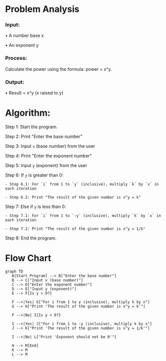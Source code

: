 # Problem Analysis

### Input:

• A number base x

• An exponent y

### Process:

Calculate the power using the formula: power = x^y.
### Output:
• Result = x^y (x raised to y)

# Algorithm:


Step 1: Start the program.

Step 2: Print "Enter the base number"

Step 3: Input `x` (base number) from the user

Step 4: Print "Enter the exponent number"

Step 5: Input `y` (exponent) from the user

Step 6: If `y` is greater than 0:

    - Step 6.1: For `i` from 1 to `y` (inclusive), multiply `k` by `x` in each iteration
    
    - Step 6.2: Print "The result of the given number is x^y = k"

Step 7: Else if `y` is less than 0:

    - Step 7.1: For `i` from 1 to `-y` (inclusive), multiply `k` by `x` in each iteration
    
    - Step 7.2: Print "The result of the given number is x^y = 1/k"

 Step 8: End the program.

 # Flow Chart
 ``` mermaid
graph TD
    A[Start Program] --> B["Enter the base number"]
    B --> C["Input x (base number)"]
    C --> D["Enter the exponent number"]
    D --> E["Input y (exponent)"]
    E --> F{Is y > 0?}
    
    F -->|Yes| G["For i from 1 to y (inclusive), multiply k by x"]
    G --> H["Print 'The result of the given number is x^y = k'"]
    
    F -->|No| I{Is y < 0?}
    
    I -->|Yes| J["For i from 1 to -y (inclusive), multiply k by x"]
    J --> K["Print 'The result of the given number is x^y = 1/k'"]
    
    I -->|No| L["Print 'Exponent should not be 0'"]
    
    H --> M[End]
    K --> M
    L --> M


